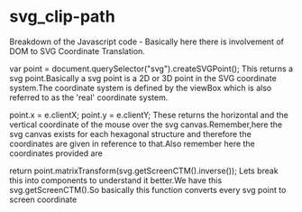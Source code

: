 # svg_clip-path
Breakdown of the Javascript code -
Basically here there is involvement of DOM to SVG Coordinate Translation.

var point = document.querySelector("svg").createSVGPoint();
This returns a svg point.Basically a svg point is a 2D or 3D point in the SVG coordinate system.The coordinate system is defined by the viewBox which is also referred to as the 'real' coordinate system.

point.x = e.clientX;
point.y = e.clientY;
These returns the horizontal and the vertical coordinate of the mouse over the svg canvas.Remember,here the svg canvas exists for each hexagonal structure and therefore the coordinates are given in reference to that.Also remember here the coordinates provided are 

return point.matrixTransform(svg.getScreenCTM().inverse());
Lets break this into components to understand it better.We have this svg.getScreenCTM().So basically this function converts every svg point to screen coordinate
